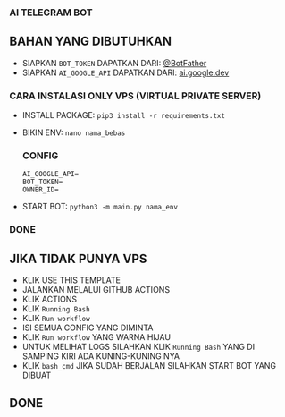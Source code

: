### AI TELEGRAM BOT
   ## BAHAN YANG DIBUTUHKAN 
   - SIAPKAN `BOT_TOKEN` DAPATKAN DARI: [@BotFather](https://t.me/BotFather)
   - SIAPKAN `AI_GOOGLE_API` DAPATKAN DARI: [ai.google.dev](https://ai.google.dev)

### CARA INSTALASI ONLY VPS (VIRTUAL PRIVATE SERVER)
   - INSTALL PACKAGE: `pip3 install -r requirements.txt`
   - BIKIN ENV: `nano nama_bebas`
      ### CONFIG
         
         AI_GOOGLE_API=
         BOT_TOKEN=
         OWNER_ID=
         
   - START BOT: `python3 -m main.py nama_env`

### DONE

## JIKA TIDAK PUNYA VPS 
- KLIK USE THIS TEMPLATE
- JALANKAN MELALUI GITHUB ACTIONS
- KLIK ACTIONS
- KLIK `Running Bash`
- KLIK `Run workflow`
- ISI SEMUA CONFIG YANG DIMINTA
- KLIK `Run workflow` YANG WARNA HIJAU
- UNTUK MELIHAT LOGS SILAHKAN KLIK `Running Bash` YANG DI SAMPING KIRI ADA KUNING-KUNING NYA
- KLIK `bash_cmd` JIKA SUDAH BERJALAN SILAHKAN START BOT YANG DIBUAT
## DONE
